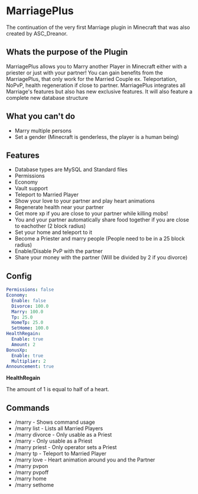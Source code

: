 MarriagePlus
============

The continuation of the very first Marriage plugin in Minecraft that was also created by ASC_Dreanor. 

## Whats the purpose of the Plugin
MarriagePlus allows you to Marry another Player in Minecraft either with a priester or just with your partner! You can gain benefits from the MarriagePlus, that only work for the Married Couple ex. Teleportation, NoPvP, health regeneration if close to partner. MarriagePlus integrates all Marriage's features but also has new exclusive features. It will also feature a complete new database structure


## What you can't do
* Marry multiple persons
* Set a gender (Minecraft is genderless, the player is a human being)

## Features
* Database types are MySQL and Standard files
* Permissions
* Economy
* Vault support
* Teleport to Married Player
* Show your love to your partner and play heart animations
* Regenerate health near your partner
* Get more xp if you are close to your partner while killing mobs!
* You and your partner automatically share food together if you are close to eachother (2 block radius)
* Set your home and teleport to it
* Become a Priester and marry people (People need to be in a 25 block radius)
* Enable/Disable PvP with the partner
* Share your money with the partner (Will be divided by 2 if you divorce)

## Config
```yaml
Permissions: false
Economy:
  Enable: false
  Divorce: 100.0
  Marry: 100.0
  Tp: 25.0
  HomeTp: 25.0
  SetHome: 100.0
HealthRegain:
  Enable: true
  Amount: 2
BonusXp:
  Enable: true
  Multiplier: 2
Announcement: true
```
**HealthRegain**

The amount of 1 is equal to half of a heart.

## Commands
* /marry - Shows command usage
* /marry list - Lists all Married Players
* /marry divorce <Playername> - Only usable as a Priest
* /marry <Playername> <Playername> - Only usable as a Priest
* /marry priest <playername> - Only operator sets a Priest
* /marry tp - Teleport to Married Player
* /marry love - Heart animation around you and the Partner
* /marry pvpon
* /marry pvpoff
* /marry home
* /marry sethome
